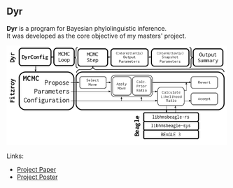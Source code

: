## Dyr

**Dyr** is a program for Bayesian phylolinguistic inference.  
It was developed as the core objective of my masters' project.

![Dyr project structure](https://github.com/jgbyrne/dyr/blob/master/demo/progdiagram.png?raw=true)

Links:

* [Project Paper](https://github.com/jgbyrne/dyr-paper/blob/master/dyr.pdf)
* [Project Poster](https://github.com/jgbyrne/dyr-paper/blob/master/poster.pdf)
